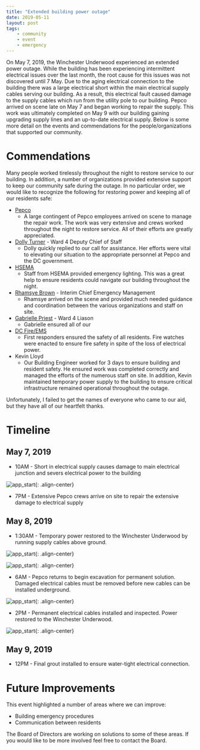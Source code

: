 ```yaml
---
title: "Extended building power outage"
date: 2019-05-11
layout: post
tags:
    - community
    - event
    - emergency
---
```


On May 7, 2019, the Winchester Underwood experienced an extended power outage. 
While the building has been experiencing intermittent electrical issues over the last month, the root cause for this issues was not discovered until 7 May. 
Due to the aging electrical connection to the building there was a large electrical short within the main electrical supply cables serving our building. 
As a result, this electrical fault caused damage to the supply cables which run from the utility pole to our building.
Pepco arrived on scene late on May 7 and began working to repair the supply.
This work was ultimately completed on May 9 with our building gaining upgrading supply lines and an up-to-date electrical supply.
Below is some more detail on the events and commendations for the people/organizations that supported our community.

# Commendations

Many people worked tirelessly throughout the night to restore service to our building.
In addition, a number of organizations provided extensive support to keep our community safe during the outage. 
In no particular order, we would like to recognize the following for restoring power and keeping all of our residents safe:
* [Pepco](https://www.pepco.com/Pages/default.aspx)
  * A large contingent of Pepco employees arrived on scene to manage the repair work. 
  The work was very extensive and crews worked throughout the night to restore service. 
  All of their efforts are greatly appreciated.
* [Dolly Turner](https://www.brandontoddward4.com/about/staff/) - Ward 4 Deputy Chief of Staff
    * Dolly quickly replied to our call for assistance. Her efforts were vital to elevating our situation to the appropriate personnel at Pepco and the DC government.
* [HSEMA](https://hsema.dc.gov/)
    * Staff from HSEMA provided emergency lighting. This was a great help to ensure residents could navigate our building throughout the night.
* [Rhamsye Brown](https://dc.gov/agency/department-human-services) - Interim Chief Emergency Management
    * Rhamsye arrived on the scene and provided much needed guidance and coordination between the various organizations and staff on site.
* [Gabrielle Priest](https://mocrs.dc.gov/page/about-mocrs) - Ward 4 Liason
    * Gabrielle ensured all of our 
* [DC Fire/EMS](https://fems.dc.gov/)
    * First responders ensured the safety of all residents.
    Fire watches were enacted to ensure fire safety in spite of the loss of electrical power.
* Kevin Lloyd
    * Our Building Engineer worked for 3 days to ensure building and resident safety. 
    He ensured work was completed correctly and managed the efforts of the numerous staff on site. 
    In addition, Kevin maintained temporary power supply to the building to ensure critical infrastructure remained operational throughout the outage.

Unfortunately, I failed to get the names of everyone who came to our aid, but they have all of our heartfelt thanks.

# Timeline

## May 7, 2019
* 10AM - Short in electrical supply causes damage to main electrical junction and severs electrical power to the building

![app_start](https://lh3.googleusercontent.com/d6KrX2zVozCkxA7RoijZpFpcKp2DojC734SMPdjE08HRXoAr4khweUb26yUl55Xz-Uxk7-Z7MvGjx5JldDoWVPDtm9Zxe2kG-fQzssXEGA7AZBoI1WC8Qr8XDEn_r_HVdV6qBIwrLn4=w2400){: .align-center}

* 7PM - Extensive Pepco crews arrive on site to repair the extensive damage to electrical supply

## May 8, 2019

* 1:30AM - Temporary power restored to the Winchester Underwood by running supply cables above ground.

![app_start](https://lh3.googleusercontent.com/ZlzwaZAWc7FYvvSCSY7XDLWgPcOp02T_GWYVTAuVAGxfcAz_K-SAZHzk33AsrpQ_1nyLAvbD12Ho7YrYoSXWbBGCCTqpMLI9tW1fMjVqXVrcCvCMPiAaSJrXTU19Ah-R5rPGOChOh7Q=w2400){: .align-center}

![app_start](https://lh3.googleusercontent.com/hyc_Es0dtrYk_gIQuIsu8X-DthhPoHyiihnxOIg4zVkTqw1vHeGRdCd3iWKHxHtCGYkSz38T7p2DbCwv7Dcq3l-USLnAjNJYWGSAWUYi3O00WZD9OpfWAD3TWxdzkCO-zncmcHX7KxU=w2400){: .align-center}

* 6AM - Pepco returns to begin excavation for permanent solution. Damaged electrical cables must be removed before new cables can be installed underground.

![app_start](https://lh3.googleusercontent.com/ueQGVz8bWXygbfsbIhsCGDWLEYRLn6Tmum3_qsEWsxGu_Eu3RDSSC99DCeHOchPcCI0hMcPMvM5PNBIp8UuAuxDjge7L0raq9c1NpIIWe50aPc92sLxlBw2ZjTHqx0XQipNPxZWANCw=w2400){: .align-center}

* 2PM - Permanent electrical cables installed and inspected. Power restored to the Winchester Underwood.

![app_start](https://lh3.googleusercontent.com/E1p9omBbU0knHl3NFsaV7Hg0J513AwNE-alZNFXRHHbEa8-a5MCDaoZPo6RDAOWRlIdZjVxKmP901hkHHxv8g0oKjeAEZFQin5LIZZQGOCAFYvmmbSfYLwFQQoRrgxrEKmgNVZUB2uA=w2400){: .align-center}

## May 9, 2019

* 12PM - Final grout installed to ensure water-tight electrical connection. 

# Future Improvements

This event highlighted a number of areas where we can improve:

* Building emergency procedures
* Communication between residents

The Board of Directors are working on solutions to some of these areas.
If you would like to be more involved feel free to contact the Board.
